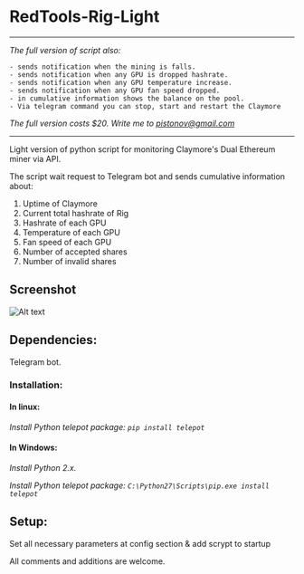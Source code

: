 # RedTools-Rig-Light
---------------------------------------------

*The full version of script also:*
```
- sends notification when the mining is falls.
- sends notification when any GPU is dropped hashrate.
- sends notification when any GPU temperature increase.
- sends notification when any GPU fan speed dropped.
- in cumulative information shows the balance on the pool.
- Via telegram command you can stop, start and restart the Claymore
```
*The full version costs $20. Write me to pistonov@gmail.com*

---------------------------------------------

Light version of python script for monitoring Claymore's Dual Ethereum miner via API. 

The script wait request to Telegram bot and sends cumulative information about:
  1. Uptime of Claymore
  2. Current total hashrate of Rig
  3. Hashrate of each GPU
  4. Temperature of each GPU
  5. Fan speed of each GPU
  6. Number of accepted shares
  7. Number of invalid shares

## Screenshot
![Alt text](https://github.com/pistonov/RedTools-Rig-Light/raw/master/screen.jpg "Optional Title")

## Dependencies:
Telegram bot. 

### Installation:

#### In linux:
   *Install Python telepot package:*
   *```pip install telepot```*

#### In Windows:
   *Install Python 2.x.*
   
   *Install Python telepot package: ```C:\Python27\Scripts\pip.exe install telepot```*
  
## Setup:
  Set all necessary parameters at config section & add scrypt to startup

All comments and additions are welcome.
  
